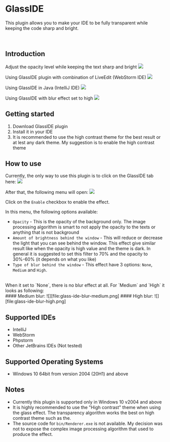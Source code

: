 # GlassIDE
This plugin allows you to make your IDE to be fully transparent while keeping the code sharp
and bright.

<br>

## Introduction
Adjust the opacity level while keeping the text sharp and bright
![][file:glass-ide-change-opacity.gif]

Using GlassIDE plugin with combination of LiveEdit (WebStorm IDE)
![][file:live-edit-with-glass-ide.gif]

Using GlassIDE in Java (IntelliJ IDE)
![][file:glass-ide-java-preview-1.png]

Using GlassIDE with blur effect set to high
![][file:glass-ide-java-high-blur-preview.png]

## Getting started

1. Download GlassIDE plugin
2. Install it in your IDE
3. It is recommended to use the high contrast theme for the best result or at lest any dark theme.
My suggestion is to enable the high contrast theme

## How to use
Currently, the only way to use this plugin is to click on the GlassIDE tab here: 
![][file:glass-ide-menu.png]

After that, the following menu will open:
![][file:glass-ide-menu-panel.png]

Click on the `Enable` checkbox to enable the effect.

In this menu, the following options available:

* `Opacity` - This is the opacity of the background only. The image processing algorithm is smart to not apply the opacity to the texts or anything that is not background
* `Amount of brightness behind the window` - This will reduce or decrease the light that you can see behind the window. This effect give similar result like when the opacity is high value and the theme is dark. In general it is suggested to set this filter to 70% and the opacity to 30%-60% (it depends on what you like)
* `Type of blur behind the window` - This effect have 3 options: `None`, `Medium` and `High`.
<br>
When it set to `None`, there is no blur effect at all. For `Medium` and `High` it looks as following:
<br>
#### Medium blur:
![][file:glass-ide-blur-medium.png]
#### High blur:
![][file:glass-ide-blur-high.png]

## Supported IDEs
* IntelliJ
* WebStorm
* Phpstorm
* Other JetBrains IDEs (Not tested)

## Supported Operating Systems
* Windows 10 64bit from version 2004 (20H1) and above

## Notes
* Currently this plugin is supported only in Windows 10 v2004 and above
* It is highly recommended to use the "High contrast" theme when using the glass effect. The transparency algorithm works the best on high contrast theme such as the.
* The source code for `bin/Renderer.exe` is not available. My decision was not to expose the complex image processing algorithm that used to produce the effect.



[file:glass-ide-change-opacity.gif]: .github/readme/glass-ide-change-opacity.gif
[file:live-edit-with-glass-ide.gif]: .github/readme/live-edit-with-glass-ide.gif
[file:glass-ide-java-preview-1.png]: .github/readme/glass-ide-java-preview-1.png
[file:glass-ide-java-high-blur-preview.png]: .github/readme/glass-ide-java-high-blur-preview.png
[file:glass-ide-menu.png]: .github/readme/glass-ide-menu.png
[file:glass-ide-menu-panel.png]: .github/readme/glass-ide-menu-panel.png
[file:glass-ide-blur-medium.png]: .github/readme/glass-ide-blur-medium.png
[file:glass-ide-blur-high.png]: .github/readme/glass-ide-blur-high.png